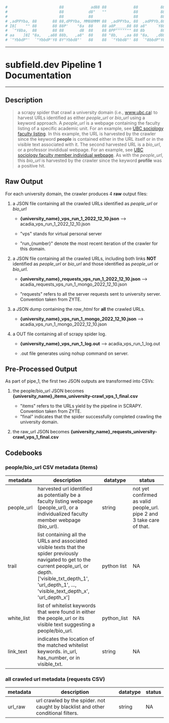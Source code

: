 ```python
#                       88            ad88 88            88          88
#                       88           d8"   ""            88          88
#                       88           88                  88          88
# ,adPPYba, 88       88 88,dPPYba, MM88MMM 88  ,adPPYba, 88  ,adPPYb,88
# I8[    "" 88       88 88P'    "8a  88    88 a8P_____88 88 a8"    `Y88
#  `"Y8ba,  88       88 88       d8  88    88 8PP""""""" 88 8b       88
# aa    ]8I "8a,   ,a88 88b,   ,a8"  88    88 "8b,   ,aa 88 "8a,   ,d88
# `"YbbdP"'  `"YbbdP'Y8 8Y"Ybbd8"'   88    88  `"Ybbd8"' 88  `"8bbdP"Y8

```

---
# **subfield.dev Pipeline 1 Documentation**
---

## Description

> a scrapy spider that crawl a university domain (i.e., www.ubc.ca) to harvest URLs identified as either *people_url* or *bio_url* using a keyword approach. A *people_url* is a webpage containing the faculty listing of a specific academic unit. For an example, see [UBC sociology faculty listing](https://sociology.ubc.ca/people/). In this example, the URL is harvested by the crawler since the keyword **people** is contained either in the URL itself or in the visible text associated with it. The second harvested URL is a *bio_url*, or a professor invididual webpage. For an example, see [UBC sociology faculty member individual webpage](https://sociology.ubc.ca/profile/seth-abrutyn/). As with the *people_url*, this *bio_url* is harvested by the crawler since the keyword **profile** was a positive hit.


## Raw Output

For each university domain, the crawler produces 4 **raw** output files:

1. a JSON file containing all the crawled URLs identified as *people_url* or *bio_url*
    
    * **{university_name}_vps_run_1_2022_12_10.json** --> acadia_vps_run_1_2022_12_10.json
    
    * "vps" stands for virtual personal server
    
    * "run_{number}" denote the most recent iteration of the crawler for this domain.
    

2. a JSON file containing all the crawled URLs, including both links **NOT** identified as *people_url* or *bio_url* and those identified as *people_url* or *bio_url*.
    
    * **{university_name}_requests_vps_run_1_2022_12_10.json** --> acadia_requests_vps_run_1_mongo_2022_12_10.json
    
    * "requests" refers to all the server requests sent to university server. Convention taken from ZYTE.


3. a JSON dump containing the *raw_html* for **all** the crawled URLs.  

    * **{university_name}_vps_run_1_mongo_2022_12_10.json** --> acadia_vps_run_1_mongo_2022_12_10.json
    
    
4. a OUT file containing all of scrapy spider log.

    * **{university_name}_vps_run_1_log.out** --> acadia_vps_run_1_log.out
    
    * .out file generates using nohup command on server.


## Pre-Processed Output

As part of pipe_1, the first two JSON outputs are transformed into CSVs:

1. the people/bio_url JSON becomes **{university_name}_items_university-crawl_vps_1_final.csv**
    * "items" refers to the URLs yield by the pipeline in SCRAPY. Convention taken from ZYTE.
    * "final" indicates that the spider successfully completed crawling the university domain.
    
    
2. the raw_url JSON becomes **{university_name}_requests_university-crawl_vps_1_final.csv**

## Codebooks

### people/bio_url CSV metadata (items)

| metadata   | description                                                                                                                                                                                                                   | datatype     | status                                                                 |
|------------|-------------------------------------------------------------------------------------------------------------------------------------------------------------------------------------------------------------------------------|--------------|------------------------------------------------------------------------|
| people_url | harvested url identified as potentially be a faculty listing webpage (people_url), or a individualized faculty member webpage (bio_url).                                                                                      | string       | not yet confirmed as valid people_url. pipe 2 and 3 take care of that. |
| trail      | list containing all the URLs and associated visible texts that the spider previously navigated to get to the current people_url, or depth. ['visible_txt_depth_1', 'url_depth_1', ..., 'visible_text_depth_x', 'url_depth_x'] | python list  | NA                                                                     |
| white_list | list of whitelist keywords that were found in either the people_url or its visible text suggesting a people/bio_url.                                                                                                          | python_list  | NA                                                                     |
| link_text  | indicates the location of the matched whitelist keywords. in_url, has_number, or in visible_txt.                                                                                                                              | string       | NA                                                                     |

### all crawled url metadata (requests CSV)

| metadata | description                                                                       | datatype | status |
|----------|-----------------------------------------------------------------------------------|----------|--------|
| url_raw  | url crawled by the spider. not caught by blacklist and other conditional filters. | string   | NA     |
